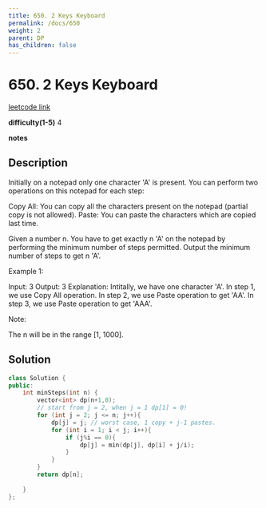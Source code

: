 ```yaml
---
title: 650. 2 Keys Keyboard
permalink: /docs/650
weight: 2
parent: DP
has_children: false
---
```

# 650. 2 Keys Keyboard
[leetcode link](https://leetcode.com/problems/2-keys-keyboard/)

**difficulty(1-5)** 
4

**notes**   


## Description
Initially on a notepad only one character 'A' is present. You can perform two operations on this notepad for each step:

Copy All: You can copy all the characters present on the notepad (partial copy is not allowed).
Paste: You can paste the characters which are copied last time.
 

Given a number n. You have to get exactly n 'A' on the notepad by performing the minimum number of steps permitted. Output the minimum number of steps to get n 'A'.

Example 1:

Input: 3
Output: 3
Explanation:
Intitally, we have one character 'A'.
In step 1, we use Copy All operation.
In step 2, we use Paste operation to get 'AA'.
In step 3, we use Paste operation to get 'AAA'.
 

Note:

The n will be in the range [1, 1000].

## Solution
```c++
class Solution {
public:
    int minSteps(int n) {
        vector<int> dp(n+1,0);
        // start from j = 2, when j = 1 dp[1] = 0!
        for (int j = 2; j <= n; j++){
            dp[j] = j; // worst case, 1 copy + j-1 pastes.
            for (int i = 1; i < j; i++){
                if (j%i == 0){
                    dp[j] = min(dp[j], dp[i] + j/i);
                }
            }
        }
        return dp[n];
        
    }
};
```

<!-- 
Default label
{: .label }

Blue label
{: .label .label-blue }

Stable
{: .label .label-green }

New release
{: .label .label-purple }

Coming soon
{: .label .label-yellow }

Deprecated
{: .label .label-red } -->
